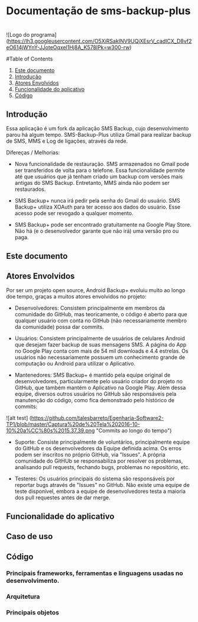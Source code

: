 # Documentação de sms-backup-plus <h1>

![Logo do programa]
(https://lh3.googleusercontent.com/O5XiRSakINV9UQjXEsrV_cadlCX_D8vf2eO614jWYnY-JJoteOqxel1Hj8A_K578lPk=w300-rw)

#Table of Contents
1. [Este documento](#este-documento)
2. [Introdução](#introdução)
3. [Atores Envolvidos](#atores-envolvidos)
4. [Funcionalidade do aplicativo](#funcionalidade-do-aplicativo)
5. [Código](#código)

## Introdução

Essa aplicação é um fork da aplicação SMS Backup, cujo desenvolvimento parou há algum tempo. SMS-Backup-Plus utiliza Gmail para realizar backup de SMS, MMS e Log de ligações, através da rede.

Difereças / Melhorias:

* Nova funcionalidade de restauração. SMS armazenados no Gmail pode ser transferidos de volta para o telefone. Essa funcionalidade permite até que usuários que já tenham criado um backup com versões mais antigas do SMS Backup. Entretanto, MMS ainda não podem ser restaurados.

* SMS Backup+ nunca irá pedir pela senha do Gmail do usuário. SMS Backup+ utiliza XOAuth para ter acesso aos dados do usuário. Esse acesso pode ser revogado a qualquer momento.

* SMS Backup+ pode ser encontrado gratuitamente na Google Play Store. Não há (e o desenvolvedor garante que não irá) uma versão pro ou paga. 

## Este documento

## Atores Envolvidos

Por ser um projeto open source, Android Backup+ evoluiu muito ao longo doe tempo, graças a muitos atores envolvidos no projeto:

* Desenvolvedores: Consistem principalmente em membros da comunidade do GitHub, mas teoricamente, o código é aberto para que qualquer usuário com conta no GitHub (não necessariamente membro da comunidade) possa dar commits.

* Usuários: Consistem principalmente de usuários de celulares Android que desejam fazer backup de suas mensagens SMS. A página do App no Google Play conta com mais de 54 mil downloads e 4.4 estrelas. Os usuários não necessariamente possuem um conhecimento grande de computação ou Android para utilizar o Aplicativo.

* Mantenedores: SMS Backup+ é mantido pela equipe original de desenvolvedores, particularmente pelo usuário criador do projeto no GitHub, que também mantém o Aplicativo na Google Play. Além dessa equipe, diversos outros usuários no GitHub são responsáveis pela manutenção do código, como fica demonstrado pelo histórico de commits:

![alt test] (https://github.com/talesbarreto/Egenharia-Software2-TP1/blob/master/Captura%20de%20Tela%202016-10-10%20a%CC%80s%2015.37.39.png "Commits ao longo do tempo")

* Suporte: Consiste principalmente de voluntários, principalmente equipe do GitHub e os desenvolvedores da Equipe definida acima. Os erros podem ser inscritos no próprio GitHub, via "Issues". A própria comunidade do GitHUb se responsabiliza por resolver os problemas, analisando pull requests, fechando bugs, problemas no repositório, etc.

* Testeres: Os usuários principais do sistema são responsáveis por reportar bugs através de "Issues" no GitHub. Não existe uma equipe de teste disponível, embora a equipe de desenvolvedores testa a maioria dos pull requestes antes de dar merge.


## Funcionalidade do aplicativo

## Caso de uso

## Código
### Principais frameworks, ferramentas e linguagens usadas no desenvolvimento.
### Arquitetura 
### Principais objetos
